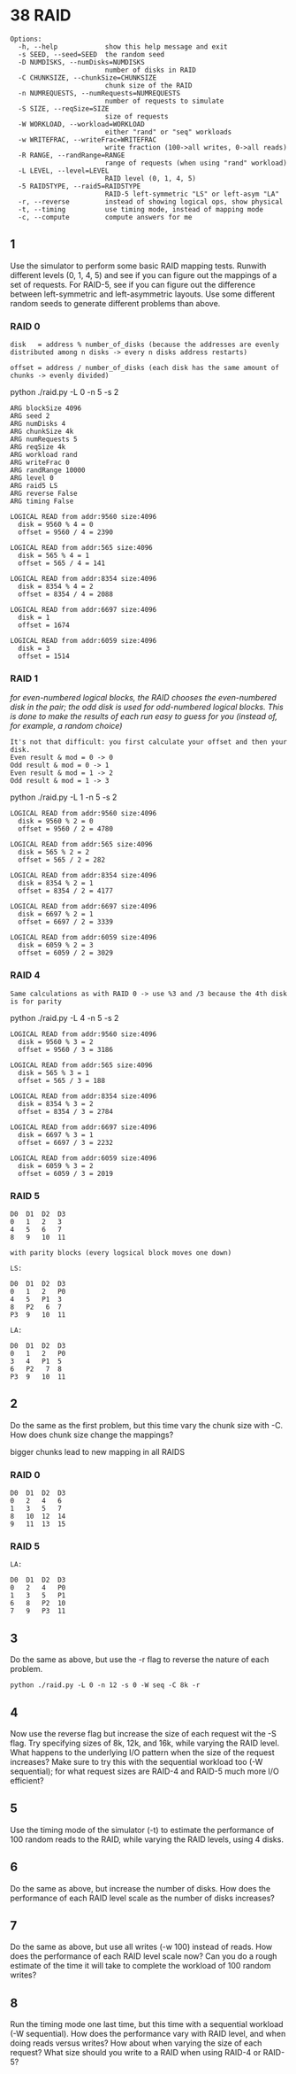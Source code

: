 # 38 RAID

~~~
Options:
  -h, --help            show this help message and exit
  -s SEED, --seed=SEED  the random seed
  -D NUMDISKS, --numDisks=NUMDISKS
                        number of disks in RAID
  -C CHUNKSIZE, --chunkSize=CHUNKSIZE
                        chunk size of the RAID
  -n NUMREQUESTS, --numRequests=NUMREQUESTS
                        number of requests to simulate
  -S SIZE, --reqSize=SIZE
                        size of requests
  -W WORKLOAD, --workload=WORKLOAD
                        either "rand" or "seq" workloads
  -w WRITEFRAC, --writeFrac=WRITEFRAC
                        write fraction (100->all writes, 0->all reads)
  -R RANGE, --randRange=RANGE
                        range of requests (when using "rand" workload)
  -L LEVEL, --level=LEVEL
                        RAID level (0, 1, 4, 5)
  -5 RAID5TYPE, --raid5=RAID5TYPE
                        RAID-5 left-symmetric "LS" or left-asym "LA"
  -r, --reverse         instead of showing logical ops, show physical
  -t, --timing          use timing mode, instead of mapping mode
  -c, --compute         compute answers for me
~~~


## 1

Use the simulator to perform some basic RAID mapping tests. Runwith different levels (0, 1, 4, 5) and see if you can figure out the mappings of a set of requests. For RAID-5, see if you can figure out the difference between left-symmetric and left-asymmetric layouts. Use some different random seeds to generate different problems than above.

### RAID 0

~~~
disk   = address % number_of_disks (because the addresses are evenly distributed among n disks -> every n disks address restarts)

offset = address / number_of_disks (each disk has the same amount of chunks -> evenly divided)
~~~

python ./raid.py -L 0 -n 5 -s 2

~~~
ARG blockSize 4096
ARG seed 2
ARG numDisks 4
ARG chunkSize 4k
ARG numRequests 5
ARG reqSize 4k
ARG workload rand
ARG writeFrac 0
ARG randRange 10000
ARG level 0
ARG raid5 LS
ARG reverse False
ARG timing False

LOGICAL READ from addr:9560 size:4096
  disk = 9560 % 4 = 0
  offset = 9560 / 4 = 2390

LOGICAL READ from addr:565 size:4096
  disk = 565 % 4 = 1
  offset = 565 / 4 = 141

LOGICAL READ from addr:8354 size:4096
  disk = 8354 % 4 = 2
  offset = 8354 / 4 = 2088

LOGICAL READ from addr:6697 size:4096
  disk = 1
  offset = 1674

LOGICAL READ from addr:6059 size:4096
  disk = 3
  offset = 1514
~~~

### RAID 1

_for even-numbered logical blocks, the RAID chooses the even-numbered disk in the pair; the odd disk is used for odd-numbered logical blocks. This is done to make the results of each run easy to guess for you (instead of, for example, a random choice)_

~~~
It's not that difficult: you first calculate your offset and then your disk.
Even result & mod = 0 -> 0
Odd result & mod = 0 -> 1
Even result & mod = 1 -> 2
Odd result & mod = 1 -> 3
~~~

python ./raid.py -L 1 -n 5 -s 2

~~~
LOGICAL READ from addr:9560 size:4096
  disk = 9560 % 2 = 0
  offset = 9560 / 2 = 4780

LOGICAL READ from addr:565 size:4096
  disk = 565 % 2 = 2
  offset = 565 / 2 = 282

LOGICAL READ from addr:8354 size:4096
  disk = 8354 % 2 = 1
  offset = 8354 / 2 = 4177

LOGICAL READ from addr:6697 size:4096
  disk = 6697 % 2 = 1
  offset = 6697 / 2 = 3339

LOGICAL READ from addr:6059 size:4096
  disk = 6059 % 2 = 3
  offset = 6059 / 2 = 3029
~~~

### RAID 4

~~~
Same calculations as with RAID 0 -> use %3 and /3 because the 4th disk is for parity
~~~

python ./raid.py -L 4 -n 5 -s 2

~~~
LOGICAL READ from addr:9560 size:4096
  disk = 9560 % 3 = 2
  offset = 9560 / 3 = 3186

LOGICAL READ from addr:565 size:4096
  disk = 565 % 3 = 1
  offset = 565 / 3 = 188

LOGICAL READ from addr:8354 size:4096
  disk = 8354 % 3 = 2
  offset = 8354 / 3 = 2784

LOGICAL READ from addr:6697 size:4096
  disk = 6697 % 3 = 1
  offset = 6697 / 3 = 2232
  
LOGICAL READ from addr:6059 size:4096
  disk = 6059 % 3 = 2
  offset = 6059 / 3 = 2019

~~~

### RAID 5

~~~
D0  D1  D2  D3
0   1   2   3
4   5   6   7
8   9   10  11

with parity blocks (every logsical block moves one down)

LS:

D0  D1  D2  D3
0   1   2   P0
4   5   P1  3
8   P2   6  7
P3  9   10  11

LA:

D0  D1  D2  D3
0   1   2   P0
3   4   P1  5
6   P2   7  8
P3  9   10  11
~~~

## 2

Do the same as the first problem, but this time vary the chunk size with -C. How does chunk size change the mappings?

bigger chunks lead to new mapping in all RAIDS

### RAID 0

~~~
D0  D1  D2  D3
0   2   4   6
1   3   5   7
8   10  12  14
9   11  13  15
~~~

### RAID 5
~~~
LA:

D0  D1  D2  D3
0   2   4   P0
1   3   5   P1
6   8   P2  10
7   9   P3  11
~~~


## 3

Do the same as above, but use the -r flag to reverse the nature of each problem.

~~~
python ./raid.py -L 0 -n 12 -s 0 -W seq -C 8k -r
~~~

## 4

Now use the reverse flag but increase the size of each request wit the -S flag. Try specifying sizes of 8k, 12k, and 16k, while varying the RAID level. What happens to the underlying I/O pattern when the size of the request increases? Make sure to try this with the sequential workload too (-W sequential); for what request sizes are RAID-4 and RAID-5 much more I/O efficient?

## 5

Use the timing mode of the simulator (-t) to estimate the performance of 100 random reads to the RAID, while varying the RAID levels, using 4 disks.

## 6

Do the same as above, but increase the number of disks. How does the performance of each RAID level scale as the number of disks increases?

## 7

Do the same as above, but use all writes (-w 100) instead of reads. How does the performance of each RAID level scale now? Can you do a rough estimate of the time it will take to complete the workload of 100 random writes?

## 8

Run the timing mode one last time, but this time with a sequential workload (-W sequential). How does the performance vary with RAID level, and when doing reads versus writes? How about when varying the size of each request? What size should you write to a RAID when using RAID-4 or RAID-5?
